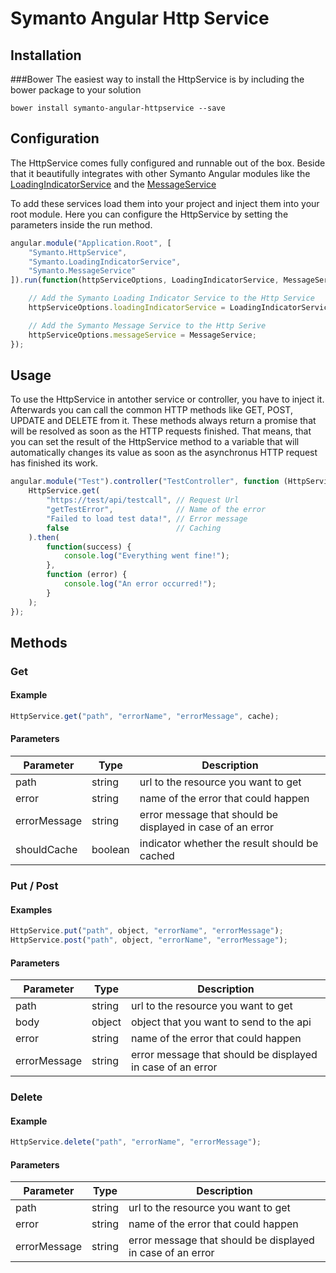# Symanto Angular Http Service
## Installation
###Bower
The easiest way to install the HttpService is by including the bower package to your solution
```
bower install symanto-angular-httpservice --save
```

## Configuration
The HttpService comes fully configured and runnable out of the box. Beside that it beautifully integrates with other Symanto Angular modules like the [LoadingIndicatorService][1] and the [MessageService][2]

To add these services load them into your project and inject them into your root module. Here you can configure the HttpService by setting the parameters inside the run method.
```javascript
angular.module("Application.Root", [
    "Symanto.HttpService",
    "Symanto.LoadingIndicatorService",
    "Symanto.MessageService"
]).run(function(httpServiceOptions, LoadingIndicatorService, MessageService) {

	// Add the Symanto Loading Indicator Service to the Http Service
    httpServiceOptions.loadingIndicatorService = LoadingIndicatorService;

	// Add the Symanto Message Service to the Http Serive
    httpServiceOptions.messageService = MessageService;
});
```

## Usage
To use the HttpService in antother service or controller, you have to inject it. Afterwards you can call the common HTTP methods like GET, POST, UPDATE and DELETE from it. These methods always return a promise that will be resolved as soon as the HTTP requests finished. That means, that you can set the result of the HttpService method to a variable that will automatically changes its value as soon as the asynchronus HTTP request has finished its work.

```javascript
angular.module("Test").controller("TestController", function (HttpService) {
    HttpService.get(
        "https://test/api/testcall", // Request Url
        "getTestError",              // Name of the error
        "Failed to load test data!", // Error message
        false                        // Caching
    ).then(
        function(success) {
            console.log("Everything went fine!");
        },
        function (error) {
            console.log("An error occurred!");
        }
    );
});
```
## Methods
### Get
#### Example
```javascript
HttpService.get("path", "errorName", "errorMessage", cache);
```
#### Parameters
| Parameter    | Type    | Description                                                |
|--------------|---------|------------------------------------------------------------|
| path         | string  | url to the resource you want to get                        |
| error        | string  | name of the error that could happen                        |
| errorMessage | string  | error message that should be displayed in case of an error |
| shouldCache  | boolean | indicator whether the result should be cached              |

### Put / Post
#### Examples
```javascript
HttpService.put("path", object, "errorName", "errorMessage");
HttpService.post("path", object, "errorName", "errorMessage");
```
#### Parameters
| Parameter    | Type   | Description                                                |
|--------------|--------|------------------------------------------------------------|
| path         | string | url to the resource you want to get                        |
| body         | object | object that you want to send to the api                    |
| error        | string | name of the error that could happen                        |
| errorMessage | string | error message that should be displayed in case of an error |

### Delete
#### Example
```javascript
HttpService.delete("path", "errorName", "errorMessage");
```
#### Parameters
| Parameter    | Type   | Description                                                |
|--------------|--------|------------------------------------------------------------|
| path         | string | url to the resource you want to get                        |
| error        | string | name of the error that could happen                        |
| errorMessage | string | error message that should be displayed in case of an error |


  [1]: https://github.com/Symanto/Angular-LoadingIndicatorService
  [2]: http://www.google.de
